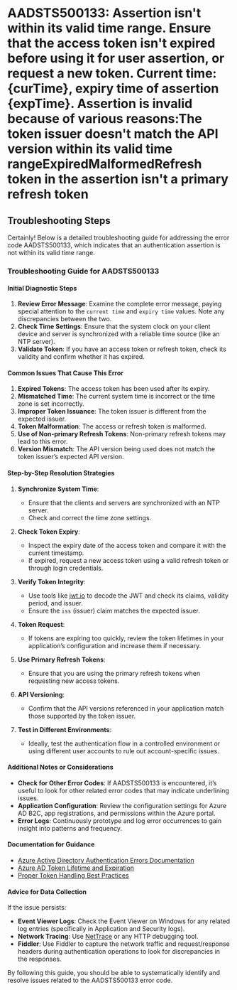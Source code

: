 # AADSTS500133: Assertion isn't within its valid time range. Ensure that the access token isn't expired before using it for user assertion, or request a new token. Current time: {curTime}, expiry time of assertion {expTime}. Assertion is invalid because of various reasons:The token issuer doesn't match the API version within its valid time rangeExpiredMalformedRefresh token in the assertion isn't a primary refresh token


## Troubleshooting Steps
Certainly! Below is a detailed troubleshooting guide for addressing the error code AADSTS500133, which indicates that an authentication assertion is not within its valid time range.

### Troubleshooting Guide for AADSTS500133

#### Initial Diagnostic Steps
1. **Review Error Message**: Examine the complete error message, paying special attention to the `current time` and `expiry time` values. Note any discrepancies between the two.
2. **Check Time Settings**: Ensure that the system clock on your client device and server is synchronized with a reliable time source (like an NTP server).
3. **Validate Token**: If you have an access token or refresh token, check its validity and confirm whether it has expired.

#### Common Issues That Cause This Error
1. **Expired Tokens**: The access token has been used after its expiry.
2. **Mismatched Time**: The current system time is incorrect or the time zone is set incorrectly.
3. **Improper Token Issuance**: The token issuer is different from the expected issuer.
4. **Token Malformation**: The access or refresh token is malformed.
5. **Use of Non-primary Refresh Tokens**: Non-primary refresh tokens may lead to this error.
6. **Version Mismatch**: The API version being used does not match the token issuer’s expected API version.

#### Step-by-Step Resolution Strategies
1. **Synchronize System Time**:
   - Ensure that the clients and servers are synchronized with an NTP server.
   - Check and correct the time zone settings.

2. **Check Token Expiry**:
   - Inspect the expiry date of the access token and compare it with the current timestamp.
   - If expired, request a new access token using a valid refresh token or through login credentials.

3. **Verify Token Integrity**:
   - Use tools like [jwt.io](https://jwt.io/) to decode the JWT and check its claims, validity period, and issuer.
   - Ensure the `iss` (issuer) claim matches the expected issuer.

4. **Token Request**: 
   - If tokens are expiring too quickly, review the token lifetimes in your application’s configuration and increase them if necessary.

5. **Use Primary Refresh Tokens**:
   - Ensure that you are using the primary refresh tokens when requesting new access tokens.

6. **API Versioning**:
   - Confirm that the API versions referenced in your application match those supported by the token issuer.

7. **Test in Different Environments**:
   - Ideally, test the authentication flow in a controlled environment or using different user accounts to rule out account-specific issues.

#### Additional Notes or Considerations
- **Check for Other Error Codes**: If AADSTS500133 is encountered, it’s useful to look for other related error codes that may indicate underlining issues.
- **Application Configuration**: Review the configuration settings for Azure AD B2C, app registrations, and permissions within the Azure portal.
- **Error Logs**: Continuously prototype and log error occurrences to gain insight into patterns and frequency.

#### Documentation for Guidance
- [Azure Active Directory Authentication Errors Documentation](https://docs.microsoft.com/en-us/azure/active-directory/develop/reference-aad-error-codes)
- [Azure AD Token Lifetime and Expiration](https://docs.microsoft.com/en-us/azure/active-directory/develop/active-directory-configurable-token-lifetimes)
- [Proper Token Handling Best Practices](https://docs.microsoft.com/en-us/azure/active-directory/develop/active-directory-configuration-tokens)

#### Advice for Data Collection
If the issue persists:
- **Event Viewer Logs**: Check the Event Viewer on Windows for any related log entries (specifically in Application and Security logs).
- **Network Tracing**: Use [NetTrace](https://docs.microsoft.com/en-us/azure/active-directory/develop/active-directory-graph-api) or any HTTP debugging tool.
- **Fiddler**: Use Fiddler to capture the network traffic and request/response headers during authentication operations to look for discrepancies in the responses.

By following this guide, you should be able to systematically identify and resolve issues related to the AADSTS500133 error code.